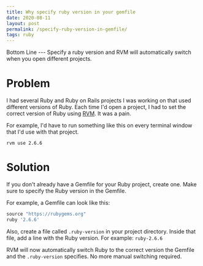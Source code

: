```yaml
---
title: Why specify ruby version in your gemfile
date: 2020-08-11
layout: post
permalink: /specify-ruby-version-in-gemfile/
tags: ruby
---
```


Bottom Line --- Specify a ruby version and RVM will automatically switch when you open different projects.

# Problem

I had several Ruby and Ruby on Rails projects I was working on that used different versions of Ruby. Each time I'd open a project, I had to set the correct version of Ruby using [RVM](https://rvm.io/). It was a pain.

For example, I'd have to run something like this on every terminal window that I'd use with that project.

```
rvm use 2.6.6
```

# Solution
If you don't already have a Gemfile for your Ruby project, create one. Make sure to specify the Ruby version in the Gemfile.

For example, a Gemfile can look like this:
```ruby
source "https://rubygems.org"
ruby '2.6.6'
``` 

Also, create a file called `.ruby-version` in your project directory. Inside that file, add a line with the Ruby version. For example: `ruby-2.6.6`

RVM will now automatically switch Ruby to the correct version the Gemfile and the `.ruby-version` specifies. No more manual switching required.